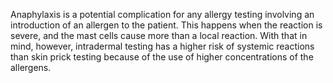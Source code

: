 Anaphylaxis is a potential complication for any allergy testing involving an introduction of an allergen to the patient. This happens when the reaction is severe, and the mast cells cause more than a local reaction. With that in mind, however, intradermal testing has a higher risk of systemic reactions than skin prick testing because of the use of higher concentrations of the allergens.
